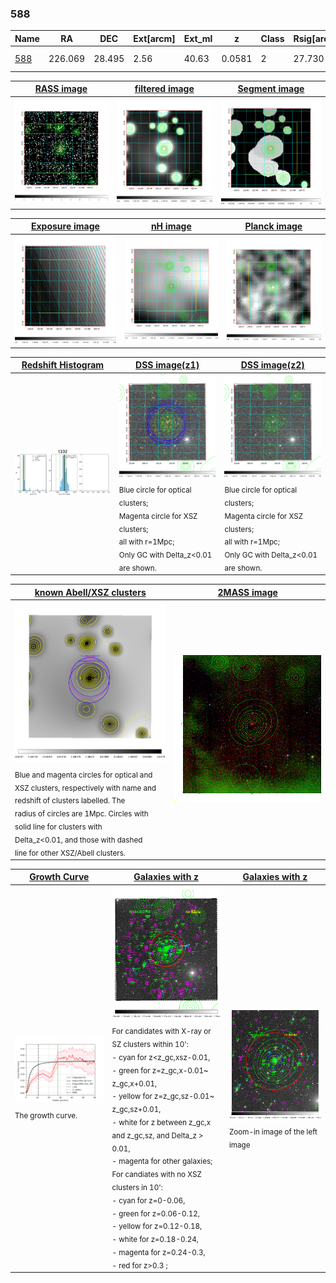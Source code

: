 <div STYLE="page-break-after: always;"></div>

### 588

|Name          |RA          |DEC      | Ext[arcm] | Ext_ml | z    | Class| Rsig[arcmin] | CRsig[c/s] | CR500[c/s] | R500[Mpc] |L500[erg/s]|F500[erg/s/cm^2]| M500[Msun]|Tx[keV]|beta|GC(XSZ,Delta_z<0.01)| GC(OPT,Delta_z<0.01)|GC|alias|
|--------------|------------|------------|---|---|-----------|--------|------|------|----|----|----|----|----|----|----|----|----|----|---|
|[588](script/588.md)     | 226.069       | 28.495       | 2.56    | 40.63   | 0.0581 | 2   | 27.730 |0.247 |0.225 |0.736 |3.377e+43 |4.182e-12 |1.200e+14 |2.439 |0.514 |L03, |Wen, |L03, A, |t102|

|[RASS image](../image/588/588_img.pdf)|[filtered image](../image/588/588_fil.pdf)|[Segment image](../image/588/588_seg.pdf)|
|-------------------|--------------------|-------------------|
| <img src="../image/588/588_img.png" width="300">  | <img src="../image/588/588_fil.png" width="300">   | <img src="../image/588/588_seg.png" width="300">  |

|[Exposure image](../image/588/588_mex.pdf)| [nH image](../image/588/588_nh.pdf)| [Planck image](../image/588/588_p.pdf)|
|-------------------|--------------------|-------------------|
|<img src="../image/588/588_mex.png" width="300">   | <img src="../image/588/588_nh.png" width="300">    | <img src="../image/588/588_p.png" width="300"> |

|[Redshift Histogram](../image/588/588_zg.pdf) | [DSS image(z1)](../image/588/588_dss_z1.pdf)      |  [DSS image(z2)](../image/588/588_dss_z2.pdf)    |
|-------------------|--------------------|-------------------|
|<img src="../image/588/588_zg.png" width="300"> |<img src="../image/588/588_dss_z1.png" width="300"> <sub><br>Blue circle for optical clusters; <br>Magenta circle for XSZ clusters; <br>all with r=1Mpc; <br>Only GC with Delta_z<0.01 are shown. </sub>| <img src="../image/588/588_dss_z2.png" width="300"><sub><br>Blue circle for optical clusters; <br>Magenta circle for XSZ clusters; <br>all with r=1Mpc; <br>Only GC with Delta_z<0.01 are shown. </sub> |

|[known Abell/XSZ clusters](../image/588/588_m.pdf) | [2MASS image](../image/588/588_2mass.pdf)      |
|-------------------|-------------------|
|<img src=../image/588/588_m.png width="300"> <sub><br>Blue and magenta circles for optical and <br>XSZ clusters, respectively with name and <br>redshift of clusters labelled. The <br>radius of circles are 1Mpc. Circles with <br>solid line for clusters with <br>Delta_z<0.01, and those with dashed <br>line for other XSZ/Abell clusters.        </sub>|<img src="../image/588/588_2mass.png" width="300">  |

|[Growth Curve](../image/588/588_gca_all.png) |[Galaxies with z](../image/588/588_opt_ned.pdf) |[Galaxies with z](../image/588/588_opt_ned_zoom.pdf) |
|-------------------|-------------------|-------------------|
| <img src="../image/588/588_gca_all.png" width="300"> <sub><br>The growth curve.</sub>| <img src=../image/588/588_opt_ned.png width="300"> <br><sub> For candidates with X-ray or SZ clusters within 10': <br> - cyan for z<z_gc,xsz-0.01, <br> - green for z=z_gc,x-0.01~ z_gc,x+0.01, <br> - yellow for z=z_gc,sz-0.01~ z_gc,sz+0.01, <br> - white for z between z_gc,x and z_gc,sz, and Delta_z > 0.01, <br> - magenta for other galaxies; <br>For candiates with no XSZ clusters in 10': <br> - cyan for z=0-0.06, <br> - green for z=0.06-0.12, <br> - yellow for z=0.12-0.18, <br> - white for z=0.18-0.24, <br> - magenta for z=0.24-0.3, <br> - red for z>0.3 ;  </sub>|<img src=../image/588/588_opt_ned_zoom.png width="300">  <br><sub> Zoom-in image of the left image</sub>|




